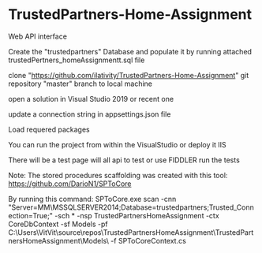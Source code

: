 # TrustedPartners-Home-Assignment
Web API interface

Create the "trustedpartners" Database and populate it by running attached trustedPertners_homeAssignmentt.sql file

clone "https://github.com/ilativity/TrustedPartners-Home-Assignment" git repository  "master" branch to local machine

open a solution in Visual Studio 2019 or recent one

update a connection string in appsettings.json file

Load requered packages

You can run the project from within the VisualStudio or deploy it IIS

There will be a test page will all api to test or use FIDDLER run the tests

Note:
The stored procedures scaffolding was created with this tool:
	https://github.com/DarioN1/SPToCore
	
By running this command:
	SPToCore.exe scan -cnn "Server=MM\MSSQLSERVER2014;Database=trustedpartners;Trusted_Connection=True;" -sch * -nsp TrustedPartnersHomeAssignment -ctx CoreDbContext -sf Models -pf C:\Users\VitVit\source\repos\TrustedPartnersHomeAssignment\TrustedPartnersHomeAssignment\Models\ -f SPToCoreContext.cs
